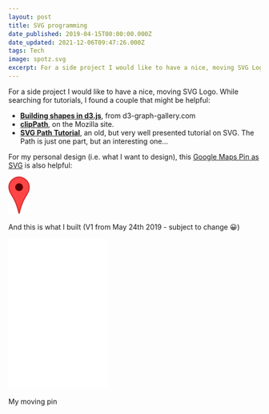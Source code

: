 ```yaml
---
layout: post
title: SVG programming
date_published: 2019-04-15T00:00:00.000Z
date_updated: 2021-12-06T09:47:26.000Z
tags: Tech
image: spotz.svg
excerpt: For a side project I would like to have a nice, moving SVG Logo. While searching for tutorials, I found a couple that might be helpful.
---
```


For a side project I would like to have a nice, moving SVG Logo. While searching for tutorials, I found a couple that might be helpful:

- **[Building shapes in d3.js](https://www.d3-graph-gallery.com/graph/shape.html)**, from d3-graph-gallery.com
- **[clip​Path](https://developer.mozilla.org/en-US/docs/Web/SVG/Element/clipPath)**, on the Mozilla site.
- **[SVG Path Tutorial](http://xahlee.info/js/svg_path_spec.html)**, an old, but very well presented tutorial on SVG. The Path is just one part, but an interesting one...

For my personal design (i.e. what I want to design), this [Google Maps Pin as SVG](https://upload.wikimedia.org/wikipedia/commons/d/d1/Google_Maps_pin.svg) is also helpful: 

![Google pointer](google_map.svg)

And this is what I built (V1 from May 24th 2019 - subject to change 😀)

![My spotz SVG](spotz.svg)

My moving pin
